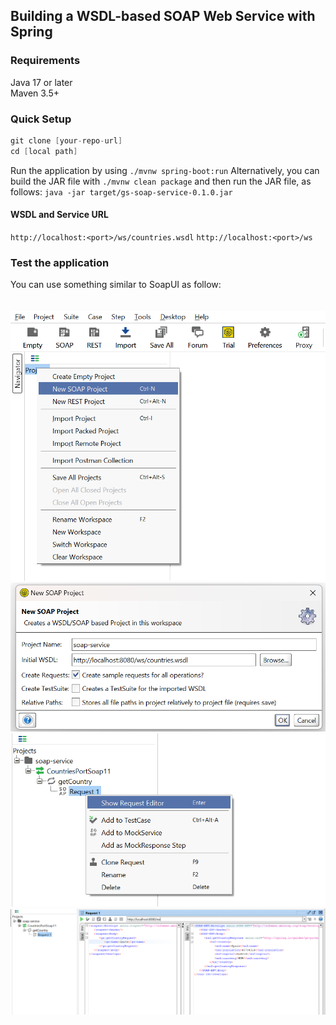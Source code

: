 ## Building a WSDL-based SOAP Web Service with Spring

### Requirements

Java 17 or later  
Maven 3.5+

### Quick Setup

```java
git clone [your-repo-url]
cd [local path]
```

Run the application by using `./mvnw spring-boot:run` Alternatively, you can build the JAR file with `./mvnw clean package` and then run the JAR file, as follows:
`java -jar target/gs-soap-service-0.1.0.jar`

#### WSDL and Service URL

`http://localhost:<port>/ws/countries.wsdl` `http://localhost:<port>/ws`

### Test the application

You can use something similar to SoapUI as follow:  
<br/>  
<img src="docs/tut-1.png"/>
<img src="docs/tut-2.png"/>
<img src="docs/tut-3.png"/>
<img src="docs/tut-4.png"/>
